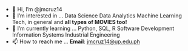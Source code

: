 - 👋 Hi, I’m @jmcruz14
- 👀 I’m interested in ...
    Data Science
    Data Analytics
    Machine Learning
    Tech, in general
    and **all types of MOVIES too!**
- 🌱 I’m currently learning ...
    Python, SQL, R
    Software Development
    Information Systems
    Industrial Engineering
- 📫 How to reach me ...
    **Email**: jmcruz14@up.edu.ph
<!---
jmcruz14/jmcruz14 is a ✨ special ✨ repository because its `README.md` (this file) appears on your GitHub profile.
You can click the Preview link to take a look at your changes.

- 💞️ I’m looking to collaborate on ...

--->
